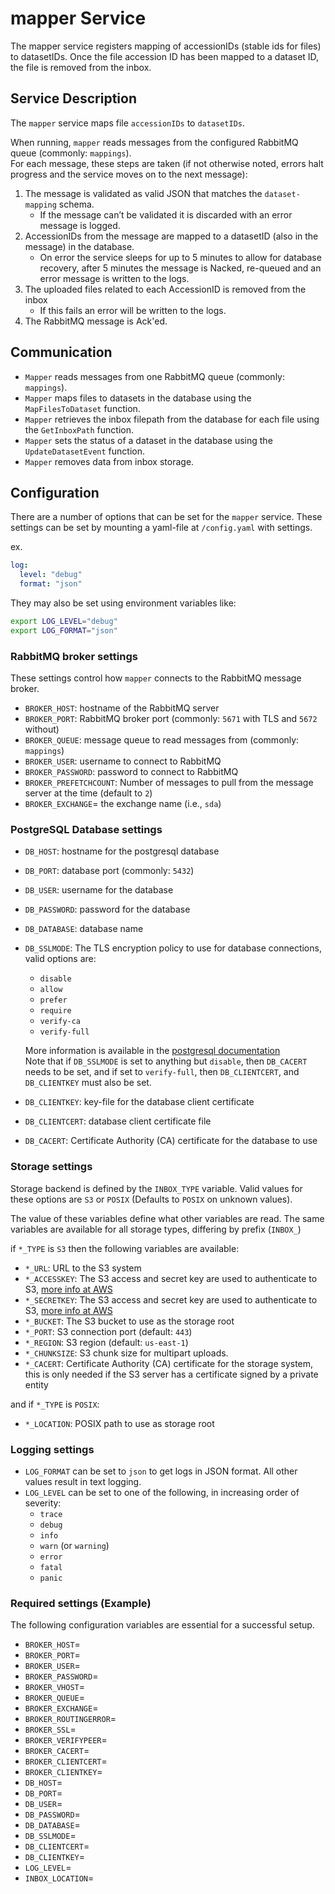 # mapper Service

The mapper service registers mapping of accessionIDs (stable ids for files) to datasetIDs.
Once the file accession ID has been mapped to a dataset ID, the file is removed from the inbox.

## Service Description

The `mapper` service maps file `accessionIDs` to `datasetIDs`.

When running, `mapper` reads messages from the configured RabbitMQ queue (commonly: `mappings`).  
For each message, these steps are taken (if not otherwise noted, errors halt progress and the service moves on to the next message):

1. The message is validated as valid JSON that matches the `dataset-mapping` schema.  
    - If the message can’t be validated it is discarded with an error message is logged.
2. AccessionIDs from the message are mapped to a datasetID (also in the message) in the database.  
    - On error the service sleeps for up to 5 minutes to allow for database recovery, after 5 minutes the message is Nacked, re-queued and an error message is written to the logs.
3. The uploaded files related to each AccessionID is removed from the inbox  
    - If this fails an error will be written to the logs.
4. The RabbitMQ message is Ack'ed.

## Communication

- `Mapper` reads messages from one RabbitMQ queue (commonly: `mappings`).
- `Mapper` maps files to datasets in the database using the `MapFilesToDataset` function.
- `Mapper` retrieves the inbox filepath from the database for each file using the `GetInboxPath` function.
- `Mapper` sets the status of a dataset in the database using the `UpdateDatasetEvent` function.
- `Mapper` removes data from inbox storage.

## Configuration

There are a number of options that can be set for the `mapper` service.
These settings can be set by mounting a yaml-file at `/config.yaml` with settings.

ex.

```yaml
log:
  level: "debug"
  format: "json"
```

They may also be set using environment variables like:

```bash
export LOG_LEVEL="debug"
export LOG_FORMAT="json"
```

### RabbitMQ broker settings

These settings control how `mapper` connects to the RabbitMQ message broker.

- `BROKER_HOST`: hostname of the RabbitMQ server
- `BROKER_PORT`: RabbitMQ broker port (commonly: `5671` with TLS and `5672` without)
- `BROKER_QUEUE`: message queue to read messages from (commonly: `mappings`)
- `BROKER_USER`: username to connect to RabbitMQ
- `BROKER_PASSWORD`: password to connect to RabbitMQ
- `BROKER_PREFETCHCOUNT`: Number of messages to pull from the message server at the time (default to `2`)
- `BROKER_EXCHANGE`= the exchange name (i.e., `sda`)

### PostgreSQL Database settings

- `DB_HOST`: hostname for the postgresql database
- `DB_PORT`: database port (commonly: `5432`)
- `DB_USER`: username for the database
- `DB_PASSWORD`: password for the database
- `DB_DATABASE`: database name
- `DB_SSLMODE`: The TLS encryption policy to use for database connections, valid options are:
    - `disable`
    - `allow`
    - `prefer`
    - `require`
    - `verify-ca`
    - `verify-full`

  More information is available in the [postgresql documentation](https://www.postgresql.org/docs/current/libpq-ssl.html#LIBPQ-SSL-PROTECTION)  
  Note that if `DB_SSLMODE` is set to anything but `disable`, then `DB_CACERT` needs to be set, and if set to `verify-full`, then `DB_CLIENTCERT`, and `DB_CLIENTKEY` must also be set.

- `DB_CLIENTKEY`: key-file for the database client certificate
- `DB_CLIENTCERT`: database client certificate file
- `DB_CACERT`: Certificate Authority (CA) certificate for the database to use

### Storage settings

Storage backend is defined by the `INBOX_TYPE` variable.
Valid values for these options are `S3` or `POSIX`
(Defaults to `POSIX` on unknown values).

The value of these variables define what other variables are read.
The same variables are available for all storage types, differing by prefix (`INBOX_`)

if `*_TYPE` is `S3` then the following variables are available:

- `*_URL`: URL to the S3 system
- `*_ACCESSKEY`: The S3 access and secret key are used to authenticate to S3,
 [more info at AWS](https://docs.aws.amazon.com/general/latest/gr/aws-sec-cred-types.html#access-keys-and-secret-access-keys)
- `*_SECRETKEY`: The S3 access and secret key are used to authenticate to S3,
 [more info at AWS](https://docs.aws.amazon.com/general/latest/gr/aws-sec-cred-types.html#access-keys-and-secret-access-keys)
- `*_BUCKET`: The S3 bucket to use as the storage root
- `*_PORT`: S3 connection port (default: `443`)
- `*_REGION`: S3 region (default: `us-east-1`)
- `*_CHUNKSIZE`: S3 chunk size for multipart uploads.
- `*_CACERT`: Certificate Authority (CA) certificate for the storage system, this is only needed if the S3 server has a certificate signed by a private entity

and if `*_TYPE` is `POSIX`:

- `*_LOCATION`: POSIX path to use as storage root

### Logging settings

- `LOG_FORMAT` can be set to `json` to get logs in JSON format. All other values result in text logging.
- `LOG_LEVEL` can be set to one of the following, in increasing order of severity:
    - `trace`
    - `debug`
    - `info`
    - `warn` (or `warning`)
    - `error`
    - `fatal`
    - `panic`

### Required settings (Example)

The following configuration variables are essential for a successful setup.

- `BROKER_HOST`=
- `BROKER_PORT`=
- `BROKER_USER`=
- `BROKER_PASSWORD`=
- `BROKER_VHOST`=
- `BROKER_QUEUE`=
- `BROKER_EXCHANGE`=
- `BROKER_ROUTINGERROR`=
- `BROKER_SSL`=
- `BROKER_VERIFYPEER`=
- `BROKER_CACERT`=
- `BROKER_CLIENTCERT`=
- `BROKER_CLIENTKEY`=
- `DB_HOST`=
- `DB_PORT`=
- `DB_USER`=
- `DB_PASSWORD`=
- `DB_DATABASE`=
- `DB_SSLMODE`=
- `DB_CLIENTCERT`=
- `DB_CLIENTKEY`=
- `LOG_LEVEL`=
- `INBOX_LOCATION`=
